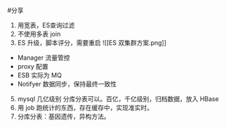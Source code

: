 #分享


1. 用宽表，ES查询过滤
2. 不使用多表 join 
3. ES 升级，脚本评分，需要重启
![[ES 双集群方案.png]]

- Manager 流量管控
- proxy 配置
- ESB 实际为 MQ
- Notifyer 数据同步，保持最终一致性


5. mysql 几亿级别 分库分表可以。百亿，千亿级别，归档数据，放入 HBase
6. 用 job 跑统计的东西，存在缓存中，实现准实时。
7. 分库分表：基因遗传，异构方法。